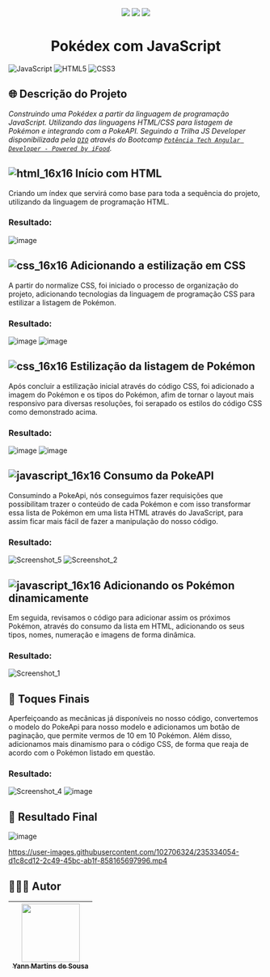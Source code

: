 <p align="center">
  <img src="https://user-images.githubusercontent.com/102706324/234555433-1314dbeb-f3ba-4667-b303-d4d45c1c81a4.png">
  <img src="https://user-images.githubusercontent.com/102706324/234555445-1e4e0f73-d1b0-4f0a-ab90-961dfb26d7b3.png">
  <img src="https://user-images.githubusercontent.com/102706324/234555457-8e2cb1ac-822a-421f-b163-81cd46917e64.png">
</p>
<h1 align="center">Pokédex com JavaScript</h1>

![JavaScript](https://img.shields.io/badge/javascript-%23323330.svg?style=for-the-badge&logo=javascript&logoColor=%23F7DF1E)
![HTML5](https://img.shields.io/badge/html5-%23E34F26.svg?style=for-the-badge&logo=html5&logoColor=white)
![CSS3](https://img.shields.io/badge/css3-%231572B6.svg?style=for-the-badge&logo=css3&logoColor=white)

## 🌐 Descrição do Projeto

  *Construindo uma Pokédex a partir da linguagem de programação JavaScript. Utilizando das linguagens HTML/CSS para listagem de Pokémon e integrando com a PokeAPI. Seguindo a Trilha JS Developer disponibilizada pela [`DIO`](https://web.dio.me/home) através do Bootcamp [`Potência Tech Angular Developer - Powered by iFood`](https://web.dio.me/track/potencia-tech-angular-developer-powered-ifood?tab=path).*

## ![html_16x16](https://user-images.githubusercontent.com/102706324/235334317-5ae11ed7-42ef-4ae7-a16b-70576c5150c4.png) Início com HTML

Criando um índex que servirá como base para toda a sequência do projeto, utilizando da linguagem de programação HTML.

### Resultado:

![image](https://user-images.githubusercontent.com/102706324/234558043-8cd84b6b-df75-4c66-84d2-88ea8f3b09e2.png)

## ![css_16x16](https://user-images.githubusercontent.com/102706324/235334327-0f8a100f-f29a-4f11-9afe-8ec3e0b17cce.png) Adicionando a estilização em CSS

A partir do normalize CSS, foi iniciado o processo de organização do projeto, adicionando tecnologias da linguagem de programação CSS para estilizar a listagem de Pokémon.

### Resultado:

![image](https://user-images.githubusercontent.com/102706324/234559547-5ab1d440-76c0-4350-a4b5-18c455c8e3f6.png)
![image](https://user-images.githubusercontent.com/102706324/234559748-7f3d4dc4-aa7d-4e12-a51d-fc1495fc680e.png)

## ![css_16x16](https://user-images.githubusercontent.com/102706324/235334327-0f8a100f-f29a-4f11-9afe-8ec3e0b17cce.png) Estilização da listagem de Pokémon

Após concluir a estilização inicial através do código CSS, foi adicionado a imagem do Pokémon e os tipos do Pokémon, afim de tornar o layout mais responsivo para diversas resoluções, foi serapado os estilos do código CSS como demonstrado acima.

### Resultado:

![image](https://user-images.githubusercontent.com/102706324/234561150-1d375cb7-97ef-4e56-a4bd-21455b1f8b5c.png)
![image](https://user-images.githubusercontent.com/102706324/234562871-be7d53f6-3593-4a6a-83b4-05f67dc0a250.png)

## ![javascript_16x16](https://user-images.githubusercontent.com/102706324/235334384-a8c3b11d-52b5-487c-9ac8-c98884a6e21a.png) Consumo da PokeAPI

Consumindo a PokeApi, nós conseguimos fazer requisições que possibilitam trazer o conteúdo de cada Pokémon e com isso transformar essa lista de Pokémon em uma lista HTML através do JavaScript, para assim ficar mais fácil de fazer a manipulação do nosso código.

### Resultado:

![Screenshot_5](https://user-images.githubusercontent.com/102706324/235332838-5d8ce934-9157-412d-a0d0-e0d31af4a1f5.png)
![Screenshot_2](https://user-images.githubusercontent.com/102706324/235332935-de2f32d3-e829-43d6-9a93-bad8fd9deec6.png)

## ![javascript_16x16](https://user-images.githubusercontent.com/102706324/235334384-a8c3b11d-52b5-487c-9ac8-c98884a6e21a.png) Adicionando os Pokémon dinamicamente

Em seguida, revisamos o código para adicionar assim os próximos Pokémon, através do consumo da lista em HTML, adicionando os seus tipos, nomes, numeração e imagens de forma dinâmica.

### Resultado:

![Screenshot_1](https://user-images.githubusercontent.com/102706324/235332886-6be0dcba-0dd8-4f4d-9273-47d368524f21.png)

## 🚧 Toques Finais

Aperfeiçoando as mecânicas já disponíveis no nosso código, convertemos o modelo do PokeApi para nosso modelo e adicionamos um botão de paginação, que permite vermos de 10 em 10 Pokémon. Além disso, adicionamos mais dinamismo para o código CSS, de forma que reaja de acordo com o Pokémon listado em questão.

### Resultado:

![Screenshot_4](https://user-images.githubusercontent.com/102706324/235333050-a52a4276-03fa-48ac-8c6a-59cd9d9bbaff.png)
![image](https://user-images.githubusercontent.com/102706324/235333203-8e0c353f-ff2e-40f4-8d44-976b8f8e7cfc.png)

## 🏁 Resultado Final

![image](https://user-images.githubusercontent.com/102706324/235333881-00b62caf-27a3-4845-842c-71fb3a816301.png)

https://user-images.githubusercontent.com/102706324/235334054-d1c8cd12-2c49-45bc-ab1f-858165697996.mp4

## 👨🏾‍💻 Autor

| [<img src="https://user-images.githubusercontent.com/102706324/228234163-a0616b0f-c2d2-48d8-8fc6-ce4e8b2cb17c.jpeg" width=115><br><sub>Yann Martins de Sousa</sub>](https://github.com/YannMartins) |  
| :---: |
